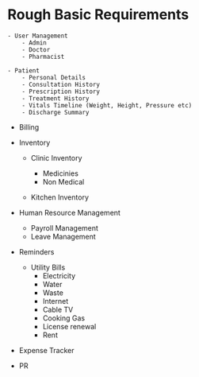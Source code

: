 # Rough Basic Requirements
    - User Management
        - Admin
        - Doctor
        - Pharmacist

    - Patient
        - Personal Details
        - Consultation History
        - Prescription History
        - Treatment History
        - Vitals Timeline (Weight, Height, Pressure etc)
        - Discharge Summary

   - Billing

   - Inventory
     - Clinic Inventory
          - Medicinies
          - Non Medical
   
     - Kitchen Inventory

   - Human Resource Management
     - Payroll Management
     - Leave Management
     
   - Reminders
     - Utility Bills
         - Electricity
         - Water
         - Waste
         - Internet
         - Cable TV
         - Cooking Gas
         - License renewal
         - Rent

   - Expense Tracker

   - PR
